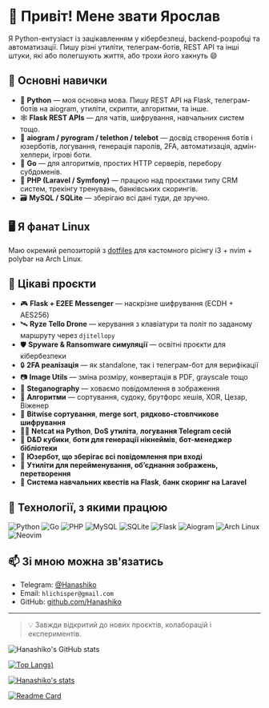 # 👋 Привіт! Мене звати Ярослав

Я Python-ентузіаст із зацікавленням у кібербезпеці, backend-розробці та автоматизації. Пишу різні утиліти, телеграм-ботів, REST API та інші штуки, які або полегшують життя, або трохи його хакнуть 😄

## 🧠 Основні навички

- 🐍 **Python** — моя основна мова. Пишу REST API на Flask, телеграм-ботів на aiogram, утиліти, скрипти, алгоритми, та інше.
- 🕸️ **Flask REST APIs** — для чатів, шифрування, навчальних систем тощо.
- 🤖 **aiogram / pyrogram / telethon / telebot** — досвід створення ботів і юзерботів, логування, генерація паролів, 2FA, автоматизація, адмін-хелпери, ігрові боти.
- 🐹 **Go** — для алгоритмів, простих HTTP серверів, перебору субдоменів.
- 🐘 **PHP (Laravel / Symfony)** — працюю над проєктами типу CRM систем, трекінгу тренувань, банківських скорингів.
- 🗃️ **MySQL / SQLite** — зберігаю всі дані туди, де зручно.

## 🖥️ Я фанат Linux

Маю окремий репозиторій з [dotfiles](https://github.com/Hanashiko/dotfiles) для кастомного рісінгу i3 + nvim + polybar на Arch Linux.

## 🚁 Цікаві проєкти

- 🎮 **Flask + E2EE Messenger** — наскрізне шифрування (ECDH + AES256)
- 🛰️ **Ryze Tello Drone** — керування з клавіатури та політ по заданому маршруту через `djitellopy`
- 🛡️ **Spyware & Ransomware симуляції** — освітні проєкти для кібербезпеки
- 🔒 **2FA реалізація** — як standalone, так і телеграм-бот для верифікації
- 📷 **Image Utils** — зміна розміру, конвертація в PDF, grayscale тощо
- 🤫 **Steganography** — ховаємо повідомлення в зображення
- 🧠 **Алгоритми** — сортування, судоку, брутфорс хешів, XOR, Цезар, Віженер
- 🧬 **Bitwise сортування**, **merge sort**, **рядково-стовпчикове шифрування**
- 🕵️‍♂️ **Netcat на Python**, **DoS утиліта**, **логування Telegram сесій**
- 🎲 **D&D кубики**, **боти для генерації нікнеймів**, **бот-менеджер бібліотеки**
- 🔐 **Юзербот, що зберігає всі повідомлення при вході**
- 📂 **Утиліти для перейменування, об’єднання зображень, перетворення**
- 🧠 **Система навчальних квестів на Flask**, **банк скоринг на Laravel**

## 🧰 Технології, з якими працюю

![Python](https://img.shields.io/badge/-Python-3776AB?logo=python&logoColor=fff&style=flat)
![Go](https://img.shields.io/badge/-Go-00ADD8?logo=go&logoColor=fff&style=flat)
![PHP](https://img.shields.io/badge/-PHP-777BB4?logo=php&logoColor=fff&style=flat)
![MySQL](https://img.shields.io/badge/-MySQL-4479A1?logo=mysql&logoColor=fff&style=flat)
![SQLite](https://img.shields.io/badge/-SQLite-003B57?logo=sqlite&logoColor=fff&style=flat)
![Flask](https://img.shields.io/badge/-Flask-000000?logo=flask&logoColor=white&style=flat)
![Aiogram](https://img.shields.io/badge/-Aiogram-2D2D2D?style=flat&logo=telegram&logoColor=white)
![Arch Linux](https://img.shields.io/badge/-Arch_Linux-1793D1?logo=arch-linux&logoColor=white&style=flat)
![Neovim](https://img.shields.io/badge/-Neovim-57A143?logo=neovim&logoColor=white&style=flat)

## 📫 Зі мною можна зв'язатись

- Telegram: [@Hanashiko](https://t.me/Hanashiko)
- Email: `hlichisper@gmail.com`
- GitHub: [github.com/Hanashiko](https://github.com/Hanashiko)

---

> 💡 Завжди відкритий до нових проєктів, колаборацій і експериментів.

![Hanashiko's GitHub stats](https://github-readme-stats.vercel.app/api?username=hanashiko&show_icons=true&theme=radical)

[![Top Langs](https://github-readme-stats.vercel.app/api/top-langs/?username=hanashiko&layout=donut-vertical&theme=radical))](https://github.com/hanashiko/github-readme-stats)

[![Hanashiko's stats](https://github-readme-stats.vercel.app/api/wakatime?username=hanashiko)](https://github.com/hanashiko/github-readme-stats)

[![Readme Card](https://github-readme-stats.vercel.app/api/pin/?username=hanashiko&repo=github-readme-stats)](https://github.com/hanashiko/github-readme-stats)
